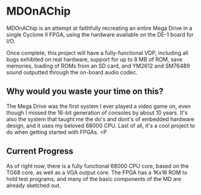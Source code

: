 # MDOnAChip
MDOnAChip is an attempt at faithfully recreating an entire Mega Drive in a single Cyclone II FPGA, using the hardware available on the DE-1 board for I/O.

Once complete, this project will have a fully-functional VDP, including all bugs exhibited on real hardware, support for up to 8 MB of ROM, save memories, loading of ROMs from an SD card, and YM2612 and SM76489 sound outputted through the on-board audio codec.

## Why would you waste your time on this?
The Mega Drive was the first system I ever played a video game on, even though I missed the 16-bit generation of consoles by about 10 years. It's also the system that taught me the do's and dont's of embedded hardware design, and it uses my beloved 68000 CPU. Last of all, it's a cool project to do when getting started with FPGAs. =P

## Current Progress
As of right now, there is a fully functional 68000 CPU core, based on the TG68 core, as well as a VGA output core. The FPGA has a 1Kx16 ROM to hold test programs, and many of the basic components of the MD are already sketched out.

